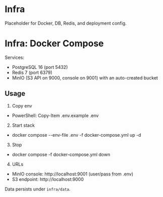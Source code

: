 # Infra

Placeholder for Docker, DB, Redis, and deployment config.

# Infra: Docker Compose

Services:
- PostgreSQL 16 (port 5432)
- Redis 7 (port 6379)
- MinIO (S3 API on 9000, console on 9001) with an auto-created bucket

## Usage

1) Copy env
- PowerShell: Copy-Item .env.example .env

2) Start stack
- docker compose --env-file .env -f docker-compose.yml up -d

3) Stop
- docker compose -f docker-compose.yml down

4) URLs
- MinIO console: http://localhost:9001 (user/pass from .env)
- S3 endpoint: http://localhost:9000

Data persists under `infra/data`.
